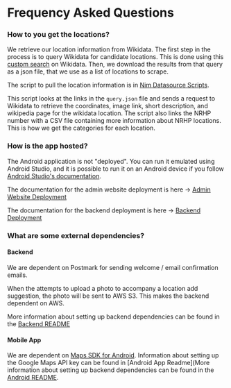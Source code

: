 # Frequency Asked Questions

### How to you get the locations?

We retrieve our location information from Wikidata. The first step in the
process is to query Wikidata for candidate locations. This is done using this
[custom search](https://w.wiki/96MG) on Wikidata. Then, we download the results
from that query as a json file, that we use as a list of locations to scrape.

The script to pull the location information is in
[Nim Datasource Scripts](https://github.com/CS-495-Historical-Sites/nim-datasource-scripts).

This script looks at the links in the `query.json` file and sends a request to
Wikidata to retrieve the coordinates, image link, short description, and
wikipedia page for the wikidata location. The script also links the NRHP number
with a CSV file containing more information about NRHP locations. This is how we
get the categories for each location.

### How is the app hosted?

The Android application is not "deployed". You can run it emulated using Android
Studio, and it is possible to run it on an Android device if you follow
[Android Studio's documentation](https://developer.android.com/studio/run/device).

The documentation for the admin website deployment is here ->
[Admin Website Deployment](Admin_Website/Deployment.md)

The documentation for the backend deployment is here ->
[Backend Deployment](Backend/Deployment.md)

### What are some external dependencies?

#### Backend

We are dependent on Postmark for sending welcome / email confirmation emails.

When the attempts to upload a photo to accompany a location add suggestion, the
photo will be sent to AWS S3. This makes the backend dependent on AWS.

More information about setting up backend dependencies can be found in the
[Backend README](https://github.com/CS-495-Historical-Sites/remnant/blob/main/api/README.md)

#### Mobile App

We are dependent on
[Maps SDK for Android](https://developers.google.com/maps/documentation/android-sdk/overview).
Information about setting up the Google Maps API key can be found in [Android
App Readme](More information about setting up backend dependencies can be found
in the
[Android README](https://github.com/CS-495-Historical-Sites/remnant/blob/main/android-app/README.md).
